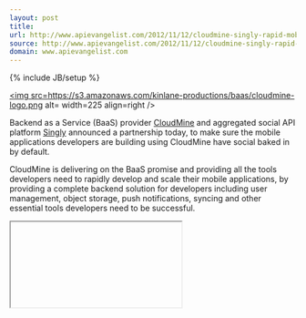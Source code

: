 ```yaml
---
layout: post
title: 
url: http://www.apievangelist.com/2012/11/12/cloudmine-singly-rapid-mobile-app-development-with-social-baked-in/
source: http://www.apievangelist.com/2012/11/12/cloudmine-singly-rapid-mobile-app-development-with-social-baked-in/
domain: www.apievangelist.com
---
```

{% include JB/setup %}<p><p><a title=CloudMine href=https://cloudmine.me/><img src=https://s3.amazonaws.com/kinlane-productions/baas/cloudmine-logo.png alt= width=225 align=right /></a></p>
<p>Backend as a Service (BaaS) provider <a title=CloudMine href=https://cloudmine.me/>CloudMine</a> and aggregated social API platform <a title=Singly href=http://singly.com>Singly</a> announced a partnership today, to make sure the mobile applications developers are building using CloudMine have social baked in by default.</p>
<p>CloudMine is delivering on the BaaS promise and providing all the tools developers need to rapidly develop and scale their mobile applications, by providing a complete backend solution for developers including user management, object storage, push notifications, syncing and other essential tools developers need to be successful.</p>
<p style=text-align: center;><iframe src=http://player.vimeo.</p>
<center><p><a href="http://www.apievangelist.com/2012/11/12/cloudmine-singly-rapid-mobile-app-development-with-social-baked-in/" style='padding:25px; font-sze:18px; font-weight: bold;'>Read Full Story</a></p></center>

